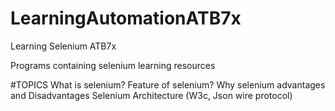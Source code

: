 # LearningAutomationATB7x
Learning Selenium ATB7x

Programs containing selenium learning resources

#TOPICS
What is selenium?
Feature of selenium?
Why selenium advantages and Disadvantages
Selenium Architecture (W3c, Json wire protocol)
